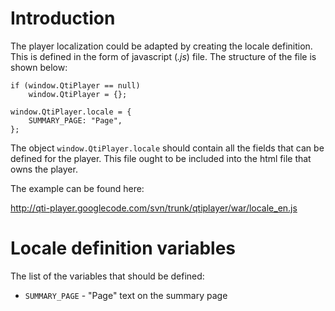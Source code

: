 # Introduction #

The player localization could be adapted by creating the locale definition. This is defined in the form of javascript (_.js_) file. The structure of the file is shown below:

```
if (window.QtiPlayer == null)
	window.QtiPlayer = {};

window.QtiPlayer.locale = {
	SUMMARY_PAGE: "Page", 
};
```

The object `window.QtiPlayer.locale` should contain all the fields that can be defined for the player. This file ought to be included into the html file that owns the player.

The example can be found here:

http://qti-player.googlecode.com/svn/trunk/qtiplayer/war/locale_en.js

# Locale definition variables #

The list of the variables that should be defined:
  * `SUMMARY_PAGE` - "Page" text on the summary page